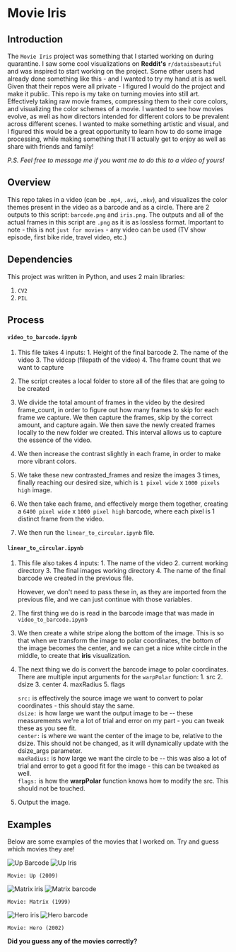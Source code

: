 # Movie Iris

## Introduction  
The `Movie Iris` project was something that I started working on during quarantine. I saw some cool visualizations on **Reddit's** `r/dataisbeautiful` and was inspired to start working on the project. Some other users had already done something like this - and I wanted to try my hand at is as well. Given that their repos were all private - I figured I would do the project and make it public. This repo is my take on turning movies into still art. Effectively taking raw movie frames, compressing them to their core colors, and visualizing the color schemes of a movie. I wanted to see how movies evolve, as well as how directors intended for different colors to be prevalent across different scenes. I wanted to make something artistic and visual, and I figured this would be a great opportunity to learn how to do some image processing, while making something that I'll actually get to enjoy as well as share with friends and family!

*P.S. Feel free to message me if you want me to do this to a video of yours!*

## Overview
This repo takes in a video (can be `.mp4`, `.avi`, `.mkv`), and visualizes the color themes present in the video as a barcode and as a circle. There are 2 outputs to this script: `barcode.png` and `iris.png`. The outputs and all of the actual frames in this script are `.png` as it is as lossless format. Important to note - this is not `just for movies` - any video can be used (TV show episode, first bike ride, travel video, etc.)

## Dependencies
This project was written in Python, and uses 2 main libraries:
1. `CV2`
2. `PIL`


## Process
#### `video_to_barcode.ipynb`

1. This file takes 4 inputs:
        1. Height of the final barcode
        2. The name of the video
        3. The vidcap (filepath of the video)
        4. The frame count that we want to capture

2. The script creates a local folder to store all of the files that are going to be created

3. We divide the total amount of frames in the video by the desired frame_count, in order to figure out how many frames to skip for each frame we capture. We then capture the frames, skip by the correct amount, and capture again. We then save the newly created frames locally to the new folder we created. This interval allows us to capture the essence of the video.

4. We then increase the contrast slightly in each frame, in order to make more vibrant colors.

5. We take these new contrasted_frames and resize the images 3 times, finally reaching our desired size, which is `1 pixel wide` x `1000 pixels high` image.

6. We then take each frame, and effectively merge them together, creating a `6400 pixel wide` x `1000 pixel high` barcode, where each pixel is 1 distinct frame from the video.

7. We then run the `linear_to_circular.ipynb` file.

#### `linear_to_circular.ipynb`

1. This file also takes 4 inputs:
        1. The name of the video
        2. current working directory
        3. The final images working directory
        4. The name of the final barcode we created in the previous file.

    However, we don't need to pass these in, as they are imported from the previous file, and we can just continue with those variables.

2. The first thing we do is read in the barcode image that was made in `video_to_barcode.ipynb`

3. We then create a white stripe along the bottom of the image. This is so that when we transform the image to polar coordinates, the bottom of the image becomes the center, and we can get a nice white circle in the middle, to create that **iris** visualization.

4. The next thing we do is convert the barcode image to polar coordinates. There are multiple input arguments for the `warpPolar` function:
        1. src
        2. dsize
        3. center
        4. maxRadius
        5. flags        

    `src:` is effectively the source image we want to convert to polar coordinates - this should stay the same.     
    `dsize:` is how large we want the output image to be -- these measurements we're a lot of trial and error on my part - you can tweak these as you see fit.    
    `center:` is where we want the center of the image to be, relative to the dsize. This should not be changed, as it will dynamically update with the dsize_args parameter.   
    `maxRadius:` is how large we want the circle to be -- this was also a lot of trial and error to get a good fit for the image - this can be tweaked as well.     
    `flags:` is how the **warpPolar** function knows how to modify the src. This should not be touched.

5. Output the image.



## Examples
Below are some examples of the movies that I worked on. Try and guess which movies they are!

![Up Barcode](https://github.com/LoSinCos/movie-iris/blob/master/Movies/up_barcode.png)
![Up Iris](https://github.com/LoSinCos/movie-iris/blob/master/Movies/up_iris.png)


`Movie: Up (2009)`


![Matrix iris](https://github.com/LoSinCos/movie-iris/blob/master/Movies/matrix_barcode.png)
![Matrix barcode](https://github.com/LoSinCos/movie-iris/blob/master/Movies/matrix_iris.png)


`Movie: Matrix (1999)`


![Hero iris](https://github.com/LoSinCos/movie-iris/blob/master/Movies/hero_barcode.png)
![Hero barcode](https://github.com/LoSinCos/movie-iris/blob/master/Movies/hero_barcode.png)


`Movie: Hero (2002)`




**Did you guess any of the movies correctly?**
